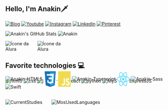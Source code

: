 ##  Hello, I'm Anakin🗡️

[![Blog](https://img.shields.io/badge/Blogger-060707?style=for-the-badge&logo=blogger&logoColor=white)]() 
[![Youtube](https://img.shields.io/badge/YouTube-060707?style=for-the-badge&logo=youtube&logoColor=white)](https://www.youtube.com/@Anakin.V4) 
[![Instagram](https://img.shields.io/badge/Instagram-060707?style=for-the-badge&logo=instagram&logoColor=white)](https://www.instagram.com/anakin.v4) 
[![Linkedin](https://img.shields.io/badge/LinkedIn-060707?style=for-the-badge&logo=linkedin&logoColor=white)](https://www.linkedin.com/in/costanzo-annichini-53903b2b7/) 
[![Pinterest](https://img.shields.io/badge/Pinterest-060707.svg?&style=for-the-badge&logo=Pinterest&logoColor=white)]()

![Anakin's GitHub Stats](https://github-readme-stats.vercel.app/api?username=ProgAnakin&show_icons=true&icon_color=060707&border_color=060707&title_color=060707&text_color=060707&ring_color=060707&custom_title=Anakin_Stats&hide=contribs,issues) <img alt="Anakin" src="https://cdn.discordapp.com/attachments/1184505709363204289/1224706064310734950/ANAKIN.gif?ex=661e7767&is=660c0267&hm=c14a58516d0508dba0f346d2193cccabed6c052caa48318a14c7c8327b83241d&">

<div style="display: flex; align-items: center;">
  <img src="https://cdn.discordapp.com/attachments/1184505245234106520/1342902703323353240/AluraIcon.png?ex=67bb531a&is=67ba019a&hm=f8acdba31e0a201ecf36171ba52289e251f3ee69767bf29f4917ba1eb9ec82ac" alt="Ícone da Alura" style="width: 80px; margin-right: 20px;">
    <img src="https://cdn.discordapp.com/attachments/1184505245234106520/1342909918809948253/xC2TSCQBhYAAAAABJRU5ErkJggg.png?ex=67bb59d2&is=67ba0852&hm=9cb8506bbe6a68b0035087f860b82abecdb8380a7b0848115a76eac37e6196e5&" alt="Ícone da Alura" style="width: 100px;">
</div>

## Favorite technologies 💻

<div align="left" style="display: inline_block"> 
    <img align="center" alt="html5" src="https://img.shields.io/badge/HTML5-060707?style=for-the-badge&logo=html5&logoColor=white" />
    <img align="center" alt="css" src="https://img.shields.io/badge/CSS-060707?&style=for-the-badge&logo=css3&logoColor=white" />
    <img align="center" alt="javascript" src="https://img.shields.io/badge/JavaScript-060707?style=for-the-badge&logo=javascript&logoColor=white" />
    <img align="center" alt="react" src="https://img.shields.io/badge/React-060707?style=for-the-badge&logo=react&logoColor=white" />
    <img align="center" alt="python" src="https://img.shields.io/badge/Python-060707?style=for-the-badge&logo=python&logoColor=white" />
    <img align="center" alt="MySQL" src="https://img.shields.io/badge/MySQL-060707?style=for-the-badge&logo=mysql&logoColor=white" />
    <img align="center" alt="ExpressJS" src="https://img.shields.io/badge/Express.js-060707?style=for-the-badge" />
    <img align="center" alt="Swift" src="https://img.shields.io/badge/Swift-060707?style=for-the-badge&logo=swift&logoColor=white" /> </div> </br>
  

<p>
    <img width="175" alt="CurrentStudies" src="https://media.discordapp.net/attachments/1184505245234106520/1224827014049955911/Current_Studies.png?ex=661ee80c&is=660c730c&hm=9968dcd0fce3f49d834f7a9a5bdec173822a930f645745073d17666a8230cce4&=&format=webp&quality=lossless"> 
    <img align="right" height="1" width="60"src="https://camo.githubusercontent.com/9485eb85e98b5b6ccec8e16dc28a278283ad020fdd8fde03c22fe2be6539816b/68747470733a2f2f6173736574732e6a756d7073656c6c65722e636f6d2f73746f72652f696e636f6d706c657465706f727472616974732f7468656d65732f3130313636362f6f7074696f6e732f323936333634322f53454d2532304e4144412e706e673f31353233373431303030">
    <img align="right"  alt="MosUsedLanguages" width=300 src="https://github-readme-stats.vercel.app/api/top-langs/?username=ProgAnakin&hide_progress=compact&title_color=060707&text_color=060707&layout=compact&border_color=060707"> 
    
   
<div style="display: inline_block; margin-top: -120px" align="left">
    <img align="center" alt="Anakin-HTML5" height="50" width="40" src="https://cdn.jsdelivr.net/gh/devicons/devicon@latest/icons/html5/html5-original.svg">
    <img align="center" alt="Anakin-CSS3" height="50" width="40" src="https://raw.githubusercontent.com/devicons/devicon/master/icons/css3/css3-original.svg">
    <img align="center" alt="Anakin-Javascript" height="50" width="40" src="https://raw.githubusercontent.com/devicons/devicon/master/icons/javascript/javascript-plain.svg">
    <img align="center" alt="Anakin-Typescript" height="50" width="40" src="https://cdn.jsdelivr.net/gh/devicons/devicon@latest/icons/typescript/typescript-original.svg">
    <img align="center" alt="Anakin-React" height="50" width="40" src="https://raw.githubusercontent.com/devicons/devicon/master/icons/react/react-original.svg">
    <img align="center" alt="Anakin-Sass" height="50" width="40" src="https://cdn.jsdelivr.net/gh/devicons/devicon@latest/icons/sass/sass-original.svg">
</div> 
</p>
